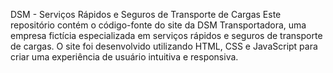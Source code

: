 DSM - Serviços Rápidos e Seguros de Transporte de Cargas
Este repositório contém o código-fonte do site da DSM Transportadora, uma empresa fictícia especializada em serviços rápidos e seguros de transporte de cargas. O site foi desenvolvido utilizando HTML, CSS e JavaScript para criar uma experiência de usuário intuitiva e responsiva.

